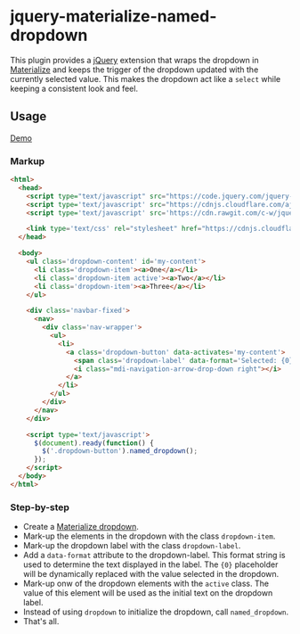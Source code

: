 # jquery-materialize-named-dropdown

This plugin provides a [jQuery](https://jquery.com/) extension that wraps the
dropdown in [Materialize](http://materializecss.com/) and keeps the trigger of
the dropdown updated with the currently selected value. This makes the dropdown
act like a `select` while keeping a consistent look and feel.

## Usage

[Demo](https://c-w.github.io/jquery-materialize-named-dropdown/)

### Markup

```html
<html>
  <head>
    <script type="text/javascript" src="https://code.jquery.com/jquery-1.11.3.min.js"></script>
    <script type='text/javascript' src="https://cdnjs.cloudflare.com/ajax/libs/materialize/0.97.5/js/materialize.min.js"></script>
    <script type='text/javascript' src='https://cdn.rawgit.com/c-w/jquery-materialize-named-dropdown/master/jquery-materialize-named-dropdown.min.js'></script>

    <link type='text/css' rel="stylesheet" href="https://cdnjs.cloudflare.com/ajax/libs/materialize/0.97.5/css/materialize.min.css">
  </head>

  <body>
    <ul class='dropdown-content' id='my-content'>
      <li class='dropdown-item'><a>One</a></li>
      <li class='dropdown-item active'><a>Two</a></li>
      <li class='dropdown-item'><a>Three</a></li>
    </ul>

    <div class='navbar-fixed'>
      <nav>
        <div class='nav-wrapper'>
          <ul>
            <li>
              <a class='dropdown-button' data-activates='my-content'>
                <span class='dropdown-label' data-format='Selected: {0}!'></span>
                <i class="mdi-navigation-arrow-drop-down right"></i>
              </a>
            </li>
          </ul>
        </div>
      </nav>
    </div>

    <script type='text/javascript'>
      $(document).ready(function() {
        $('.dropdown-button').named_dropdown();
      });
    </script>
  </body>
</html>
```

### Step-by-step

- Create a [Materialize dropdown](http://materializecss.com/navbar.html#navbar-dropdown).
- Mark-up the elements in the dropdown with the class `dropdown-item`.
- Mark-up the dropdown label with the class `dropdown-label`.
- Add a `data-format` attribute to the dropdown-label. This format string is
  used to determine the text displayed in the label. The `{0}` placeholder
  will be dynamically replaced with the value selected in the dropdown.
- Mark-up onw of the dropdown elements with the `active` class. The value of
  this element will be used as the initial text on the dropdown label.
- Instead of using `dropdown` to initialize the dropdown, call `named_dropdown`.
- That's all.
